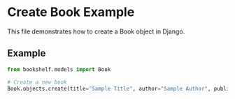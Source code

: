# Create Book Example

This file demonstrates how to create a Book object in Django.

## Example

```python
from bookshelf.models import Book

# Create a new book
Book.objects.create(title="Sample Title", author="Sample Author", publication_year=2025)
```
